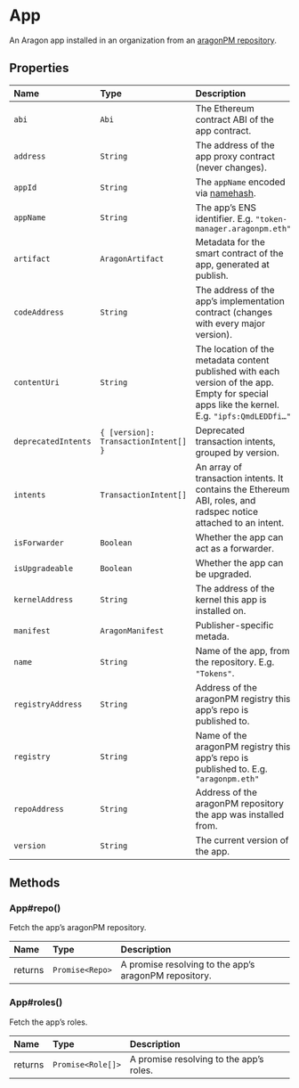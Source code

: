 # App

An Aragon app installed in an organization from an [aragonPM repository](https://hack.aragon.org/docs/apm-intro).

## Properties

| Name                | Type                                 | Description                                                                                                                                   |
| :------------------ | :----------------------------------- | :-------------------------------------------------------------------------------------------------------------------------------------------- |
| `abi`               | `Abi`                                | The Ethereum contract ABI of the app contract.                                                                                                |
| `address`           | `String`                             | The address of the app proxy contract \(never changes\).                                                                                      |
| `appId`             | `String`                             | The `appName` encoded via [namehash](https://eips.ethereum.org/EIPS/eip-137).                                                                 |
| `appName`           | `String`                             | The app’s ENS identifier. E.g. `"token-manager.aragonpm.eth"`                                                                                 |
| `artifact`          | `AragonArtifact`                     | Metadata for the smart contract of the app, generated at publish.                                                                             |
| `codeAddress`       | `String`                             | The address of the app’s implementation contract \(changes with every major version\).                                                        |
| `contentUri`        | `String`                             | The location of the metadata content published with each version of the app. Empty for special apps like the kernel. E.g. `"ipfs:QmdLEDDfi…"` |
| `deprecatedIntents` | `{ [version]: TransactionIntent[] }` | Deprecated transaction intents, grouped by version.                                                                                           |
| `intents`           | `TransactionIntent[]`                | An array of transaction intents. It contains the Ethereum ABI, roles, and radspec notice attached to an intent.                               |
| `isForwarder`       | `Boolean`                            | Whether the app can act as a forwarder.                                                                                                       |
| `isUpgradeable`     | `Boolean`                            | Whether the app can be upgraded.                                                                                                              |
| `kernelAddress`     | `String`                             | The address of the kernel this app is installed on.                                                                                           |
| `manifest`          | `AragonManifest`                     | Publisher-specific metada.                                                                                                                    |
| `name`              | `String`                             | Name of the app, from the repository. E.g. `"Tokens"`.                                                                                        |
| `registryAddress`   | `String`                             | Address of the aragonPM registry this app’s repo is published to.                                                                             |
| `registry`          | `String`                             | Name of the aragonPM registry this app’s repo is published to. E.g. `"aragonpm.eth"`                                                          |
| `repoAddress`       | `String`                             | Address of the aragonPM repository the app was installed from.                                                                                |
| `version`           | `String`                             | The current version of the app.                                                                                                               |

## Methods

### App\#repo\(\)

Fetch the app’s aragonPM repository.

| Name    | Type            | Description                                           |
| :------ | :-------------- | :---------------------------------------------------- |
| returns | `Promise<Repo>` | A promise resolving to the app’s aragonPM repository. |

### App\#roles\(\)

Fetch the app’s roles.

| Name    | Type              | Description                             |
| :------ | :---------------- | :-------------------------------------- |
| returns | `Promise<Role[]>` | A promise resolving to the app’s roles. |
